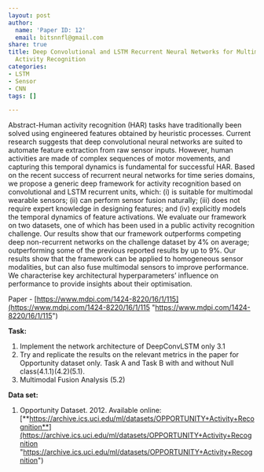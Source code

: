 ```yaml
---
layout: post
author:
  name: 'Paper ID: 12'
  email: bitsnnfl@gmail.com
share: true
title: Deep Convolutional and LSTM Recurrent Neural Networks for Multimodal Wearable
  Activity Recognition
categories:
- LSTM
- Sensor
- CNN
tags: []

---
```

Abstract-Human activity recognition (HAR) tasks have traditionally been solved using engineered features obtained by heuristic processes. Current research suggests that deep convolutional neural networks are suited to automate feature extraction from raw sensor inputs. However, human activities are made of complex sequences of motor movements, and capturing this temporal dynamics is fundamental for successful HAR. Based on the recent success of recurrent neural networks for time series domains, we propose a generic deep framework for activity recognition based on convolutional and LSTM recurrent units, which: (i) is suitable for multimodal wearable sensors; (ii) can perform sensor fusion naturally; (iii) does not require expert knowledge in designing features; and (iv) explicitly models the temporal dynamics of feature activations. We evaluate our framework on two datasets, one of which has been used in a public activity recognition challenge. Our results show that our framework outperforms competing deep non-recurrent networks on the challenge dataset by 4% on average; outperforming some of the previous reported results by up to 9%. Our results show that the framework can be applied to homogeneous sensor modalities, but can also fuse multimodal sensors to improve performance. We characterise key architectural hyperparameters’ influence on performance to provide insights about their optimisation.

Paper - [https://www.mdpi.com/1424-8220/16/1/115](https://www.mdpi.com/1424-8220/16/1/115 "https://www.mdpi.com/1424-8220/16/1/115")

**Task:**

1. Implement the network architecture of DeepConvLSTM only 3.1
2. Try and replicate the results on the relevant metrics in the paper for Opportunity dataset only. Task A and Task B with and without Null class(4.1.1)(4.2)(5.1).
3. Multimodal Fusion Analysis (5.2)

**Data set:**

1. Opportunity Dataset. 2012. Available online: [**https://archive.ics.uci.edu/ml/datasets/OPPORTUNITY+Activity+Recognition**](https://archive.ics.uci.edu/ml/datasets/OPPORTUNITY+Activity+Recognition "https://archive.ics.uci.edu/ml/datasets/OPPORTUNITY+Activity+Recognition") 